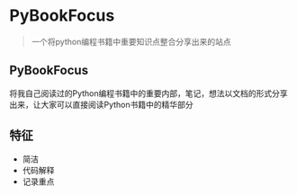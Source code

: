 # PyBookFocus

> 一个将python编程书籍中重要知识点整合分享出来的站点

## PyBookFocus

将我自己阅读过的Python编程书籍中的重要内部，笔记，想法以文档的形式分享出来，让大家可以直接阅读Python书籍中的精华部分

## 特征

+ 简洁
+ 代码解释
+ 记录重点


